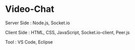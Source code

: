 # Video-Chat

Server Side : Node.js, Socket.io

Client Side : HTML, CSS, JavaScript, Socket.io-client, Peer.js

Tool : VS Code, Eclipse


